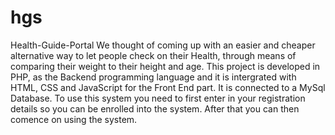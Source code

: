 # hgs
Health-Guide-Portal
We thought of coming up with an easier and cheaper alternative way to let people 
check on their Health, through means of comparing their weight to their height and age.
This project is developed in PHP, as the Backend programming language and it is 
intergrated with HTML, CSS and JavaScript for the Front End part.
It is connected to a MySql Database.
To use this system you need to first enter in your registration details so you can be enrolled into the system.
After that you can then comence on using the system.
